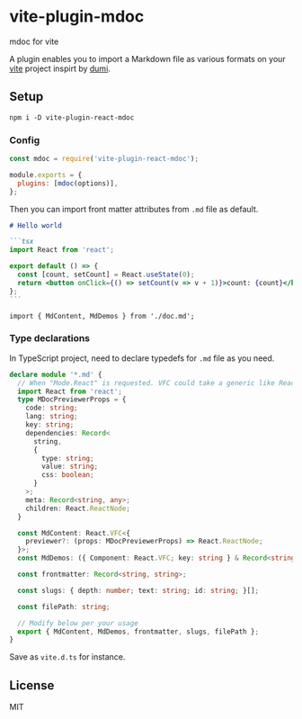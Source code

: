 # vite-plugin-mdoc

mdoc for vite

A plugin enables you to import a Markdown file as various formats on your [vite](https://github.com/vitejs/vite) project inspirt by [dumi](https://github.com/umijs/dumi).

## Setup

```
npm i -D vite-plugin-react-mdoc
```

### Config

```js
const mdoc = require('vite-plugin-react-mdoc');

module.exports = {
  plugins: [mdoc(options)],
};
```

Then you can import front matter attributes from `.md` file as default.

````md
# Hello world

```tsx
import React from 'react';

export default () => {
  const [count, setCount] = React.useState(0);
  return <button onClick={() => setCount(v => v + 1)}>count: {count}</button>;
};
```

````


```tsx
import { MdContent, MdDemos } from './doc.md';
````

### Type declarations

In TypeScript project, need to declare typedefs for `.md` file as you need.

```ts
declare module '*.md' {
  // When "Mode.React" is requested. VFC could take a generic like React.VFC<{ MyComponent: TypeOfMyComponent }>
  import React from 'react';
  type MDocPreviewerProps = {
    code: string;
    lang: string;
    key: string;
    dependencies: Record<
      string,
      {
        type: string;
        value: string;
        css: boolean;
      }
    >;
    meta: Record<string, any>;
    children: React.ReactNode;
  }

  const MdContent: React.VFC<{
    previewer?: (props: MDocPreviewerProps) => React.ReactNode;
  }>;
  const MdDemos: ({ Component: React.VFC; key: string } & Record<string, any>)[];

  const frontmatter: Record<string, string>;

  const slugs: { depth: number; text: string; id: string; }[];

  const filePath: string;

  // Modify below per your usage
  export { MdContent, MdDemos, frontmatter, slugs, filePath };
}
```

Save as `vite.d.ts` for instance.

## License

MIT
